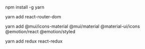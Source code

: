 npm install -g yarn

yarn add react-router-dom

yarn add @mui/icons-material @mui/material @material-ui/icons @emotion/react @emotion/styled

yarn add redux react-redux
